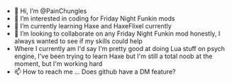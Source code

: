 - 👋 Hi, I’m @PainChungles
- 👀 I’m interested in coding for Friday Night Funkin mods
- 🌱 I’m currently learning Haxe and HaxeFlixel currently
- 💞️ I’m looking to collaborate on any Friday Night Funkin mod honestly, I always wanted to see if my skills could help
- Where I currently am I'd say I'm pretty good at doing Lua stuff on psych engine, I've been trying to learn Haxe but I'm still a total noob at the moment, but I'm working hard
- 📫 How to reach me ... Does github have a DM feature?

<!---
PainChungles/PainChungles is a ✨ special ✨ repository because its `README.md` (this file) appears on your GitHub profile.
You can click the Preview link to take a look at your changes.
--->
